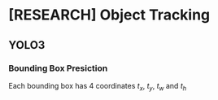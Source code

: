 
# [RESEARCH] Object Tracking

## YOLO3

### Bounding Box Presiction

Each bounding box has 4 coordinates $t_x$, $t_y$, $t_w$ and $t_h$

<link rel="stylesheet" href="https://cdnjs.cloudflare.com/ajax/libs/KaTeX/0.5.1/katex.min.css">
<link rel="stylesheet" href="https://cdn.jsdelivr.net/github-markdown-css/2.2.1/github-markdown.css"/>